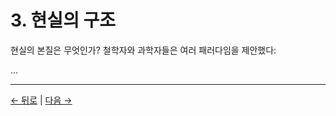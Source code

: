 # 3. 현실의 구조

현실의 본질은 무엇인가? 철학자와 과학자들은 여러 패러다임을 제안했다:

...

---
<div class="navigation-links">
<a href="../02_존재의_문제/" class="nav-link prev-link">← 뒤로</a> | <a href="../04_의식의_역할/" class="nav-link next-link">다음 →</a>
</div>
